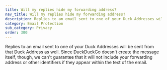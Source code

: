 ```yaml
---
title: Will my replies hide my forwarding address?
nav_title: Will my replies hide my forwarding address?
description: Replies to an email sent to one of your Duck Addresses will be sent from that Duck Address as well.
category: Email Protection
sub_category: Privacy
order: 300
---
```


Replies to an email sent to one of your Duck Addresses will be sent from that Duck Address as well. Since DuckDuckGo doesn't create the message itself, though, we can't guarantee that it will not include your forwarding address or other identifiers if they appear within the text of the email.
